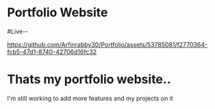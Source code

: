 # Portfolio Website
#Live--

https://github.com/Arfinrabby30/Portfolio/assets/53785081/f2770364-fcb5-47d1-8740-42706d16fc32

# Thats my portfolio website..
I'm still working to add more features and my projects on it 

